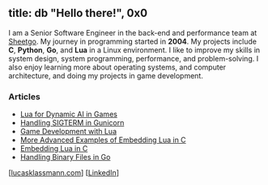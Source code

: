 ## title: db "Hello there!", 0x0
I am a Senior Software Engineer in the back-end and performance team at [Sheetgo](https://www.sheetgo.com/). My journey in programming started in **2004**. My projects include **C**, **Python**, **Go**, and **Lua** in a Linux environment. I like to improve my skills in system design, system programming, performance, and problem-solving. I also enjoy learning more about operating systems, and computer architecture, and doing my projects in game development.

### Articles
- [Lua for Dynamic AI in Games](https://lucasklassmann.com/blog/2025-01-27-lua-dynamic-ai-in-games/)
- [Handling SIGTERM in Gunicorn](https://lucasklassmann.com/devlog/2024-03-05-gunicorn-custom-worker-sigterm/)
- [Game Development with Lua](https://lucasklassmann.com/blog/2023-10-20-game-development-with-lua-and-c/)
- [More Advanced Examples of Embedding Lua in C](https://lucasklassmann.com/blog/2023-02-26-more-advanced-examples-of-embedding-lua-in-c/)
- [Embedding Lua in C](https://lucasklassmann.com/blog/2019-02-02-how-to-embedding-lua-in-c/)
- [Handling Binary Files in Go](https://lucasklassmann.com/blog/2018-07-21-handling-binary-files-in-go/)

[[lucasklassmann.com](http://lucasklassmann.com)] [[LinkedIn](https://www.linkedin.com/in/lucasklassmann/)]

<!--
**klassmann/klassmann** is a ✨ _special_ ✨ repository because its `README.md` (this file) appears on your GitHub profile.

Here are some ideas to get you started:

- 🔭 I’m currently working on ...
- 🌱 I’m currently learning ...
- 👯 I’m looking to collaborate on ...
- 🤔 I’m looking for help with ...
- 💬 Ask me about ...
- 📫 How to reach me: ...
- 😄 Pronouns: ...
- ⚡ Fun fact: ...
-->
